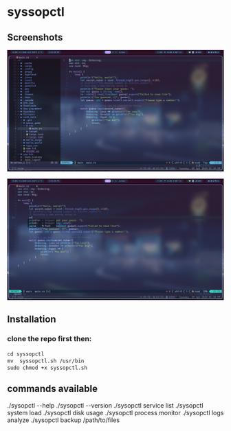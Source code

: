 # syssopctl

## Screenshots

![Preview1](https://github.com/Tanishkshk1/Gamer-vim/blob/main/src-img/240409_13h30m03s_screenshot.png)

![Preview2](https://github.com/Tanishkshk1/Gamer-vim/blob/main/src-img/240409_13h30m40s_screenshot.png)

## Installation

### clone the repo first then:

```shell
cd syssopctl
mv  syssopctl.sh /usr/bin
sudo chmod +x syssopctl.sh
```

## commands available

./sysopctl --help
./sysopctl --version
./sysopctl service list
./sysopctl system load
./sysopctl disk usage
./sysopctl process monitor
./sysopctl logs analyze
./sysopctl backup /path/to/files
